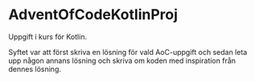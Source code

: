 # AdventOfCodeKotlinProj
Uppgift i kurs för Kotlin.

Syftet var att först skriva en lösning för vald AoC-uppgift och sedan leta upp någon annans lösning och skriva om koden med inspiration från dennes lösning.
